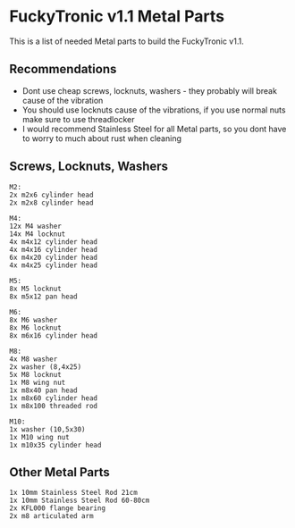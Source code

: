 
# FuckyTronic v1.1 Metal Parts

This is a list of needed Metal parts to build the FuckyTronic v1.1.





## Recommendations

- Dont use cheap screws, locknuts, washers - they probably will break cause of the vibration
- You should use locknuts cause of the vibrations, if you use normal nuts make sure to use threadlocker
- I would recommend Stainless Steel for all Metal parts, so you dont have to worry to much about rust when cleaning



## Screws, Locknuts, Washers

```
M2:
2x m2x6 cylinder head
2x m2x8 cylinder head

M4:
12x M4 washer
14x M4 locknut
4x m4x12 cylinder head
4x m4x16 cylinder head
6x m4x20 cylinder head
4x m4x25 cylinder head

M5:
8x M5 locknut
8x m5x12 pan head

M6:
8x M6 washer
8x M6 locknut
8x m6x16 cylinder head

M8:
4x M8 washer
2x washer (8,4x25)
5x M8 locknut
1x M8 wing nut
1x m8x40 pan head
1x m8x60 cylinder head
1x m8x100 threaded rod

M10:
1x washer (10,5x30)
1x M10 wing nut
1x m10x35 cylinder head

```


## Other Metal Parts

```
1x 10mm Stainless Steel Rod 21cm
1x 10mm Stainless Steel Rod 60-80cm
2x KFL000 flange bearing
2x m8 articulated arm

```

